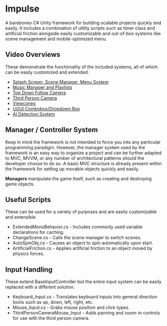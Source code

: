 # Impulse #

A barebones C# Unity framework for building scalable projects quickly and easily. 
It includes a combination of utility scripts such as timer class and artificial friction alongside
easily customizable and out-of-box systems like scene management and mobile-optimized menu.

## Video Overviews ##

These demonstrate the functionality of the included systems, all of which can be easily customized and extended.

 * [Splash Screen, Scene Manager, Menu System](https://www.youtube.com/watch?v=btNqHCoRwB8&index=1&list=PLLXw4Fw6qNw5WVLPn1hhJNEcwXjxt3b9j)
 * [Music Manager and Playlists](https://www.youtube.com/watch?v=jQGTqGalGVw&list=PLLXw4Fw6qNw5WVLPn1hhJNEcwXjxt3b9j&index=2)
 * [Top Down Follow Camera](https://www.youtube.com/watch?v=DLTyrbMxytA)
 * [Third Person Camera](https://www.youtube.com/watch?v=DDdnLPPZXLg)
 * [Viewcones](https://www.youtube.com/watch?v=Dzby6O7ds3A&list=PLLXw4Fw6qNw5WVLPn1hhJNEcwXjxt3b9j&index=5)
 * [UGUI Combobox/Dropdown Box](https://www.youtube.com/watch?v=Wetc5hFMShA&list=PLLXw4Fw6qNw5WVLPn1hhJNEcwXjxt3b9j&index=6)
 * [AI Detection System](https://www.youtube.com/watch?v=1ZLkDv9OUNc&list=PLLXw4Fw6qNw5WVLPn1hhJNEcwXjxt3b9j&index=7)

## Manager / Controller System ##

Keep in mind the framework is not intended to force you into any particular programming paradigm. 
However, the manager system used by the framework is an easy way to organize a project and can 
be further adapted to MVC, MVVM, or any number of architectural patterns should the developer choose to do so. A basic MVC structure is already present within the framework for setting up movable objects quickly and easily.

**Managers** manipulate the game itself, such as creating and destroying game objects. 


## Useful Scripts ##

These can be used for a variety of purposes and are easily customizable and extensible.

 * ExtendedMonoBehavior.cs - Includes commonly used variable declarations for caching.
 * ChangeScene.cs - Calls the scene manager to switch scenes.
 * AutoSpinObj.cs - Causes an object to spin automatically upon start.
 * ArtificialFriction.cs - Applies artificial friction to an object moved by physics forces.

## Input Handling ##

These extend BaseInputController but the entire input system can be easily replaced with a different solution.

 * Keyboard_Input.cs - Translates keyboard inputs into general direction bools such as up, down, left, right, etc.
 * Mouse_Input.cs - Grabs mouse position and click types.
 * ThirdPersonCameraMouse_Input - Adds panning and zoom-in controls for use with the third person camera.
